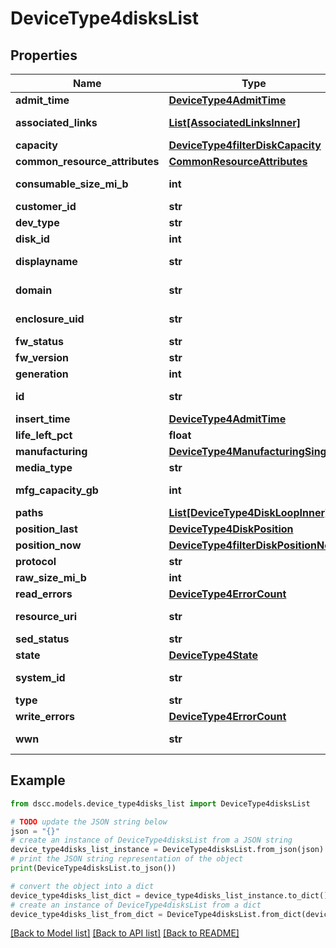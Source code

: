 # DeviceType4disksList


## Properties

Name | Type | Description | Notes
------------ | ------------- | ------------- | -------------
**admit_time** | [**DeviceType4AdmitTime**](DeviceType4AdmitTime.md) |  | [optional] 
**associated_links** | [**List[AssociatedLinksInner]**](AssociatedLinksInner.md) | Associated Links Details | [optional] 
**capacity** | [**DeviceType4filterDiskCapacity**](DeviceType4filterDiskCapacity.md) |  | [optional] 
**common_resource_attributes** | [**CommonResourceAttributes**](CommonResourceAttributes.md) |  | [optional] 
**consumable_size_mi_b** | **int** | consumable size of disk in MiB | [optional] 
**customer_id** | **str** | customerId | [optional] 
**dev_type** | **str** | Type of the disk. | [optional] 
**disk_id** | **int** | id of the disk | [optional] 
**displayname** | **str** | Name to be used for display purposes | [optional] 
**domain** | **str** | Domain that the resource belongs to | [optional] 
**enclosure_uid** | **str** | Unique Identifier of the enclosure | [optional] 
**fw_status** | **str** | firmware status | [optional] 
**fw_version** | **str** | firmware version | [optional] 
**generation** | **int** | generation | [optional] 
**id** | **str** | Unique Identifier of the resource. &#x60;Filter&#x60; | [optional] 
**insert_time** | [**DeviceType4AdmitTime**](DeviceType4AdmitTime.md) |  | [optional] 
**life_left_pct** | **float** | Life Left Percentage | [optional] 
**manufacturing** | [**DeviceType4ManufacturingSingle**](DeviceType4ManufacturingSingle.md) |  | [optional] 
**media_type** | **str** | Media Type of the disk | [optional] 
**mfg_capacity_gb** | **int** | manufacturing capacity of disk in GB | [optional] 
**paths** | [**List[DeviceType4DiskLoopInner]**](DeviceType4DiskLoopInner.md) | Disk Loop | [optional] 
**position_last** | [**DeviceType4DiskPosition**](DeviceType4DiskPosition.md) |  | [optional] 
**position_now** | [**DeviceType4filterDiskPositionNow**](DeviceType4filterDiskPositionNow.md) |  | [optional] 
**protocol** | **str** | protocol over the disk | [optional] 
**raw_size_mi_b** | **int** | raw Size of disk in GB | [optional] 
**read_errors** | [**DeviceType4ErrorCount**](DeviceType4ErrorCount.md) |  | [optional] 
**resource_uri** | **str** | resourceUri for detailed disk object | [optional] 
**sed_status** | **str** | SED Status | [optional] 
**state** | [**DeviceType4State**](DeviceType4State.md) |  | [optional] 
**system_id** | **str** | SystemId/SerialNumber of the array. | [optional] 
**type** | **str** | type | [optional] 
**write_errors** | [**DeviceType4ErrorCount**](DeviceType4ErrorCount.md) |  | [optional] 
**wwn** | **str** | unique WWN of the disk. &#x60;Filter, Sort&#x60; | [optional] 

## Example

```python
from dscc.models.device_type4disks_list import DeviceType4disksList

# TODO update the JSON string below
json = "{}"
# create an instance of DeviceType4disksList from a JSON string
device_type4disks_list_instance = DeviceType4disksList.from_json(json)
# print the JSON string representation of the object
print(DeviceType4disksList.to_json())

# convert the object into a dict
device_type4disks_list_dict = device_type4disks_list_instance.to_dict()
# create an instance of DeviceType4disksList from a dict
device_type4disks_list_from_dict = DeviceType4disksList.from_dict(device_type4disks_list_dict)
```
[[Back to Model list]](../README.md#documentation-for-models) [[Back to API list]](../README.md#documentation-for-api-endpoints) [[Back to README]](../README.md)


